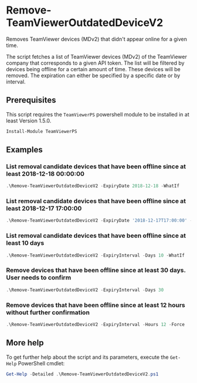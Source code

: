 # Remove-TeamViewerOutdatedDeviceV2

Removes TeamViewer devices (MDv2) that didn't appear online for a given time.

The script fetches a list of TeamViewer devices (MDv2) of the TeamViewer company that corresponds to a given API token.
The list will be filtered by devices being offline for a certain amount of time. These devices will be removed.
The expiration can either be specified by a specific date or by interval.

## Prerequisites

This script requires the `TeamViewerPS` powershell module to be installed in at least Version 1.5.0.

```powershell
Install-Module TeamViewerPS
```

## Examples

### List removal candidate devices that have been offline since at least 2018-12-18 00:00:00

```powershell
.\Remove-TeamViewerOutdatedDeviceV2 -ExpiryDate 2018-12-18 -WhatIf
```

### List removal candidate devices that have been offline since at least 2018-12-17 17:00:00

```powershell
.\Remove-TeamViewerOutdatedDeviceV2 -ExpiryDate '2018-12-17T17:00:00' -WhatIf
```

### List removal candidate devices that have been offline since at least 10 days

```powershell
.\Remove-TeamViewerOutdatedDeviceV2 -ExpiryInterval -Days 10 -WhatIf
```

### Remove devices that have been offline since at least 30 days. User needs to confirm

```powershell
.\Remove-TeamViewerOutdatedDeviceV2 -ExpiryInterval -Days 30
```

### Remove devices that have been offline since at least 12 hours without further confirmation

```powershell
.\Remove-TeamViewerOutdatedDeviceV2 -ExpiryInterval -Hours 12 -Force
```

## More help

To get further help about the script and its parameters, execute the
`Get-Help` PowerShell cmdlet:

```powershell
Get-Help -Detailed .\Remove-TeamViewerOutdatedDeviceV2.ps1
```
